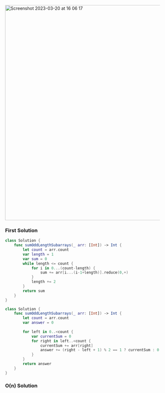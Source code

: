 <img width="700" alt="Screenshot 2023-03-20 at 16 06 17" src="https://user-images.githubusercontent.com/73763976/226399816-0f9d5db6-7445-440f-a3c0-f1f805819840.png">

### First Solution
```swift
class Solution {
    func sumOddLengthSubarrays(_ arr: [Int]) -> Int {
        let count = arr.count
        var length = 1
        var sum = 0
        while length <= count {
            for i in 0...(count-length) { 
                sum += arr[i...(i-1+length)].reduce(0,+)
            }
            length += 2
        }
        return sum
    }
}
```


```swift
class Solution {
    func sumOddLengthSubarrays(_ arr: [Int]) -> Int {
        let count = arr.count
        var answer = 0
        
        for left in 0..<count {
            var currentSum = 0
            for right in left..<count {
                currentSum += arr[right]
                answer += (right - left + 1) % 2 == 1 ? currentSum : 0
            }
        }
        return answer
    }
}
```

### O(n) Solution
```swift
```
